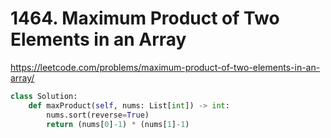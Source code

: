 # 1464. Maximum Product of Two Elements in an Array
https://leetcode.com/problems/maximum-product-of-two-elements-in-an-array/

```python
class Solution:
    def maxProduct(self, nums: List[int]) -> int:
        nums.sort(reverse=True)
        return (nums[0]-1) * (nums[1]-1)
```
